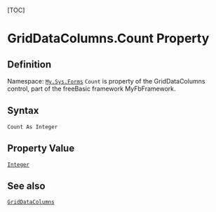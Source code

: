 [TOC]
# GridDataColumns.Count Property

## Definition
Namespace: [`My.Sys.Forms`](My.Sys.Forms.md)
`Count` is property of the GridDataColumns control, part of the freeBasic framework MyFbFramework.
## Syntax
```freeBasic
Count As Integer
```
## Property Value
[`Integer`]("https://www.freebasic.net/wiki/KeyPgInteger")
## See also
[`GridDataColumns`](GridDataColumns.md)
